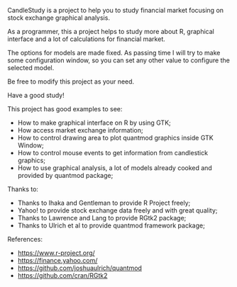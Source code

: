 CandleStudy is a project to help you to study financial market focusing on stock exchange graphical analysis.

As a programmer, this a project helps to study more about R, graphical interface and a lot of calculations for financial market.

The options for models are made fixed. As passing time I will try to make some configuration window, so you can set any other value to configure the selected model.

Be free to modify this project as your need.

Have a good study!

This project has good examples to see:
- How to make graphical interface on R by using GTK;
- How access market exchange information;
- How to control drawing area to plot quantmod graphics inside GTK Window;
- How to control mouse events to get information from candlestick graphics;
- How to use graphical analysis, a lot of models already cooked and provided by quantmod package;


Thanks to:
- Thanks to Ihaka and Gentleman to provide R Project freely;
- Yahoo! to provide stock exchange data freely and with great quality;
- Thanks to Lawrence and Lang to provide RGtk2 package;
- Thanks to Ulrich et al to provide quantmod framework package;


References:
- https://www.r-project.org/
- https://finance.yahoo.com/
- https://github.com/joshuaulrich/quantmod
- https://github.com/cran/RGtk2
